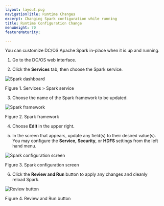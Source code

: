 ```yaml
---
layout: layout.pug
navigationTitle: Runtime Changes
excerpt: Changing Spark configuration while running
title: Runtime Configuration Change
menuWeight: 70
featureMaturity:

---
```


You can customize DC/OS Apache Spark in-place when it is up and running.

1.  Go to the DC/OS web interface.

2.  Click the **Services** tab, then choose the Spark service.

![Spark dashboard](/services/img/spark-dashboard.png)

Figure 1. Services > Spark service

3. Choose the name of the Spark framework to be updated.

![Spark framework](/services/img/spark-framework-details.png)

Figure 2. Spark framework

4.  Choose **Edit** in the upper right.

5.  In the screen that appears, update any field(s) to their desired value(s). You may configure the **Service**, **Security**, or **HDFS** settings from the left hand menu.

![Spark configuration screen](/services/img/spark-config-properties.png)

Figure 3. Spark configuration screen

6.  Click the **Review and Run** button to apply any changes and cleanly reload Spark.

![Review button](/services/img/review-and-run-button.png)

Figure 4.  Review and Run button
